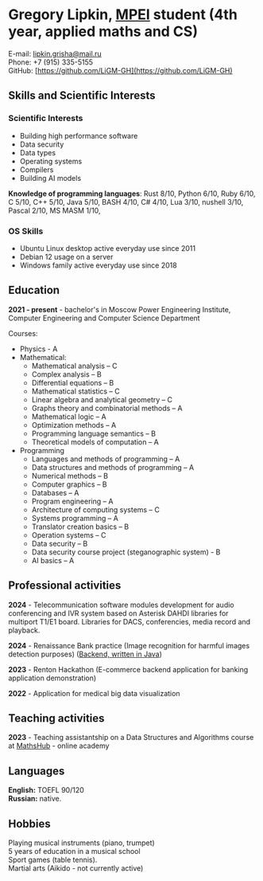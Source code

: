 # Gregory Lipkin, [MPEI](https://mpei.ru) student (4th year, applied maths and CS)

E-mail: lipkin.grisha@mail.ru  
Phone: +7 (915) 335-5155  
GitHub: [https://github.com/LiGM-GH](https://github.com/LiGM-GH)

## Skills and Scientific Interests

### Scientific Interests
- Building high performance software
- Data security
- Data types
- Operating systems
- Compilers
- Building AI models

**Knowledge of programming languages**: Rust 8/10, Python 6/10, Ruby 6/10, C 5/10, C++ 5/10, Java 5/10, BASH 4/10, C# 4/10, Lua 3/10, nushell 3/10, Pascal 2/10, MS MASM 1/10,

### OS Skills
- Ubuntu Linux desktop active everyday use since 2011
- Debian 12 usage on a server
- Windows family active everyday use since 2018

## Education
**2021 - present** - bachelor's in Moscow Power Engineering Institute, Computer Engineering and Computer Science Department

Courses:

- Physics - A
- Mathematical:
  + Mathematical analysis – C
  + Complex analysis – B
  + Differential equations – B
  + Mathematical statistics – C
  + Linear algebra and analytical geometry – C
  + Graphs theory and combinatorial methods – A
  + Mathematical logic – A
  + Optimization methods – A
  + Programming language semantics – B
  + Theoretical models of computation – A
- Programming
  + Languages and methods of programming – A
  + Data structures and methods of programming – A
  + Numerical methods – B
  + Computer graphics – B
  + Databases – A
  + Program engineering – A
  + Architecture of computing systems – C
  + Systems programming – A
  + Translator creation basics – B
  + Operation systems – C
  + Data security – B 
  + Data security course project (steganographic system) - B
  + AI basics – A

## Professional activities
**2024** - Telecommunication software modules development for audio conferencing and IVR system based on Asterisk DAHDI libraries for multiport T1/E1 board. Libraries for DACS, conferencies, media record and playback. 

**2024** - Renaissance Bank practice (Image recognition for harmful images detection purposes) ([Backend, written in Java](https://github.com/LiGM-GH/ren_java_backend))

**2023** - Renton Hackathon (E-commerce backend application for banking application demonstration)

**2022** - Application for medical big data visualization

## Teaching activities
**2023** - Teaching assistantship on a Data Structures and Algorithms course at [MathsHub](https://maths-h.com/) - online academy

## Languages

**English:** TOEFL 90/120  
**Russian:** native.

## Hobbies
Playing musical instruments (piano, trumpet)  
5 years of education in a musical school  
Sport games (table tennis).  
Martial arts (Aikido - not currently active)
